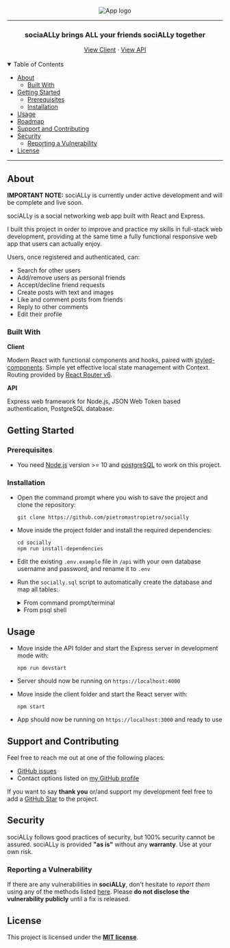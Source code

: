 <div align="center">

![App logo](https://i.ibb.co/XXhPVQs/logo.png)

</div>

---

<div align="center">

### sociaALLy brings ALL your friends sociALLy together

</div>

<div align="center">
  <!-- 
  <a href="">Visit the App</a>
  ·  
  -->
  <a href="https://github.com/pietromastropietro/socially/tree/main/client">View Client</a>
  ·
  <a href="https://github.com/pietromastropietro/socially/tree/main/api">View API</a>
  <br />
  <br />
</div>

<details open="open">
<summary>Table of Contents</summary>

- [About](#about)
  - [Built With](#built-with)
- [Getting Started](#getting-started)
  - [Prerequisites](#prerequisites)
  - [Installation](#installation)
- [Usage](#usage)
- [Roadmap](#roadmap)
- [Support and Contributing](#support-and-contributing)
- [Security](#security)
  - [Reporting a Vulnerability](#reporting-a-vulnerability)
- [License](#license)

</details>

---

## About

**IMPORTANT NOTE:** sociALLy is currently under active development and will be complete and live soon.
<!-- You can check the [Roadmap](https://github.com/pietromastropietro/sociALLy#roadmap) to track development status. -->


sociALLy is a social networking web app built with React and Express.

I built this project in order to improve and practice my skills in full-stack web development, providing at the same time a fully functional responsive web app that users can actually enjoy.

Users, once registered and authenticated, can:
- Search for other users
- Add/remove users as personal friends
- Accept/decline friend requests
- Create posts with text and images
- Like and comment posts from friends
- Reply to other comments
- Edit their profile

<!-- <details>
<summary>Screenshots</summary>
<br>


|                               Home Page                               |                               Login Page                               |
| :-------------------------------------------------------------------: | :--------------------------------------------------------------------: |
 | <img src="" title="Home Page" width="100%"> | <img src="" title="Login Page" width="100%"> |

</details> -->

### Built With

**Client**

Modern React with functional components and hooks, paired with [styled-components](https://styled-components.com/). Simple yet effective local state management with Context. Routing provided by [React Router v6](https://reactrouter.com/).

**API**

Express web framework for Node.js, JSON Web Token based authentication, PostgreSQL database.

## Getting Started

### Prerequisites

- You need [Node.js](https://nodejs.org/en/) version >= 10 and [postgreSQL](https://www.postgresql.org/) to work on this project.

### Installation

- Open the command prompt where you wish to save the project and clone the repository:
    
  `git clone https://github.com/pietromastropietro/socially`

- Move inside the project folder and install the required dependencies:

  ```
  cd socially
  npm run install-dependencies
  ```

- Edit the existing `.env.example` file in `/api` with your own database username and password, and rename it to `.env`

- Run the `socially.sql` script to automatically create the database and map all tables:
  <details>
    <summary>
      From command prompt/terminal
    </summary>

    - Linux
      ```
      sudo su - <your_db_username>
      psql -U <your_db_username> -f /<project_folder_path>/api/db/socially.sql
      ```

    - Windows
      ```
      psql -U <your_db_username> -f C:\<project_folder_path>\api\db\socially.sql
      ```
  </details>

  <details>
    <summary>
      From psql shell
    </summary>

    - Linux
      ```
      \i  <project_folder_path>/api/db/socially.sql
      ```

    - Windows
      ```
      \i 'C:/<project_folder_path>/api/db/socially.sql'
      ```
  </details>

## Usage

- Move inside the API folder and start the Express server in development mode with:

    `npm run devstart`

- Server should now be running on `https://localhost:4000`

- Move inside the client folder and start the React server with:

    `npm start`

- App should now be running on `https://localhost:3000` and ready to use

## Support and Contributing

Feel free to reach me out at one of the following places:

- [GitHub issues](https://github.com/pietromastropietro/socially/issues/)
- Contact options listed on [my GitHub profile](https://github.com/pietromastropietro)


If you want to say **thank you** or/and support my development feel free to add a [GitHub Star](https://github.com/pietromastropietro/socially) to the project.


## Security

sociALLy follows good practices of security, but 100% security cannot be assured.
sociALLy is provided **"as is"** without any **warranty**. Use at your own risk.

### Reporting a Vulnerability

If there are any vulnerabilities in **sociALLy**, don't hesitate to _report them_ using any of the methods listed [here](https://github.com/pietromastropietro/socially#support-and-contributing).
Please **do not disclose the vulnerability publicly** until a fix is released.

## License

This project is licensed under the **[MIT license](LICENSE)**.
